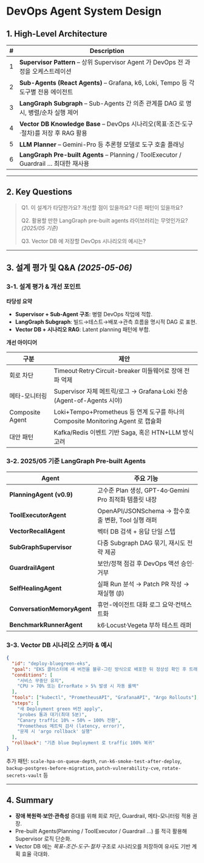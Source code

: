 # DevOps Agent System Design

## 1. High-Level Architecture

| # | Description |
|---|-------------|
| 1 | **Supervisor Pattern** – 상위 Supervisor Agent 가 DevOps 전 과정을 오케스트레이션 |
| 2 | **Sub-Agents (React Agents)** – Grafana, k6, Loki, Tempo 등 각 도구별 전용 에이전트 |
| 3 | **LangGraph Subgraph** – Sub-Agents 간 의존 관계를 DAG 로 명시, 병렬/순차 실행 제어 |
| 4 | **Vector DB Knowledge Base** – DevOps 시나리오(목표·조건·도구·절차)를 저장 후 RAG 활용 |
| 5 | **LLM Planner** – Gemini-Pro 등 추론형 모델로 도구 호출 플래닝 |
| 6 | **LangGraph Pre-built Agents** – Planning / ToolExecutor / Guardrail … 최대한 재사용 |

---

## 2. Key Questions

> Q1. 이 설계가 타당한가요? 개선할 점이 있을까요? 다른 패턴이 있을까요?
>
> Q2. 활용할 만한 LangGraph pre-built agents 라이브러리는 무엇인가요? *(2025/05 기준)*
>
> Q3. Vector DB 에 저장할 DevOps 시나리오의 예시는?

---

## 3. 설계 평가 및 Q&A *(2025-05-06)*

### 3-1. 설계 평가 & 개선 포인트

**타당성 요약**

- **Supervisor + Sub-Agent 구조**: 병렬 DevOps 작업에 적합.
- **LangGraph Subgraph**: 빌드→테스트→배포→관측 흐름을 명시적 DAG 로 표현.
- **Vector DB + 시나리오 RAG**: Latent planning 패턴에 부합.

**개선 아이디어**

| 구분 | 제안 |
|------|------|
| 회로 차단 | Timeout·Retry·Circuit-breaker 미들웨어로 장애 전파 억제 |
| 메타-모니터링 | Supervisor 자체 메트릭/로그 → Grafana·Loki 전송 (Agent-of-Agents 시야) |
| Composite Agent | Loki+Tempo+Prometheus 등 연계 도구를 하나의 Composite Monitoring Agent 로 캡슐화 |
| 대안 패턴 | Kafka/Redis 이벤트 기반 Saga, 혹은 HTN+LLM 방식 고려 |

### 3-2. 2025/05 기준 LangGraph Pre-built Agents

| Agent | 주요 기능 |
|-------|-----------|
| **PlanningAgent (v0.9)** | 고수준 Plan 생성, GPT-4o·Gemini Pro 최적화 템플릿 내장 |
| **ToolExecutorAgent** | OpenAPI/JSONSchema → 함수호출 변환, Tool 실행 래퍼 |
| **VectorRecallAgent** | 벡터 DB 검색 + 응답 단일 스텝 |
| **SubGraphSupervisor** | 다중 Subgraph DAG 묶기, 재시도 전략 제공 |
| **GuardrailAgent** | 보안/정책 점검 후 DevOps 액션 승인·거부 |
| **SelfHealingAgent** | 실패 Run 분석 → Patch PR 작성 → 재실행 (β) |
| **ConversationMemoryAgent** | 휴먼-에이전트 대화 로그 요약·컨텍스트화 |
| **BenchmarkRunnerAgent** | k6·Locust·Vegeta 부하 테스트 래퍼 |

### 3-3. Vector DB 시나리오 스키마 & 예시

```json
{
  "id": "deploy-bluegreen-eks",
  "goal": "EKS 클러스터에 새 버전을 블루-그린 방식으로 배포한 뒤 정상성 확인 후 트래픽 전환",
  "conditions": [
    "서비스 무중단 유지",
    "CPU > 70% 또는 ErrorRate > 5% 발생 시 자동 롤백"
  ],
  "tools": ["kubectl", "PrometheusAPI", "GrafanaAPI", "Argo Rollouts"],
  "steps": [
    "새 Deployment green 버전 apply",
    "probes 통과 대기(최대 5분)",
    "Canary traffic 10% → 50% → 100% 전환",
    "Prometheus 메트릭 검사 (latency, error)",
    "문제 시 'argo rollback' 실행"
  ],
  "rollback": "기존 blue Deployment 로 traffic 100% 복귀"
}
```

추가 패턴: `scale-hpa-on-queue-depth`, `run-k6-smoke-test-after-deploy`, `backup-postgres-before-migration`, `patch-vulnerability-cve`, `rotate-secrets-vault` 등

---

## 4. Summary

- **장애 복원력·보안·관측성** 증대를 위해 회로 차단, Guardrail, 메타-모니터링 적용 권장.
- Pre-built Agents(Planning / ToolExecutor / Guardrail …) 를 적극 활용해 Supervisor 로직 단순화.
- Vector DB 에는 *목표-조건-도구-절차* 구조로 시나리오를 저장하여 유사도 기반 계획 효율 극대화.
